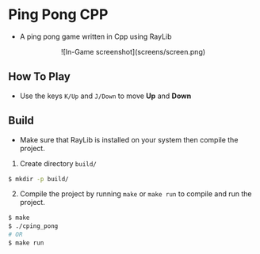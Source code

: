 # Ping Pong CPP

- A ping pong game written in Cpp using RayLib

<center>
    ![In-Game screenshot](screens/screen.png)
</center>

## How To Play

- Use the keys `K/Up` and `J/Down` to move **Up** and **Down**

## Build

- Make sure that RayLib is installed on your system then compile the project.

1. Create directory `build/`

```sh
$ mkdir -p build/
```

2. Compile the project by running `make` or `make run` to compile and run the project.

```sh
$ make
$ ./cping_pong
# OR
$ make run
```
